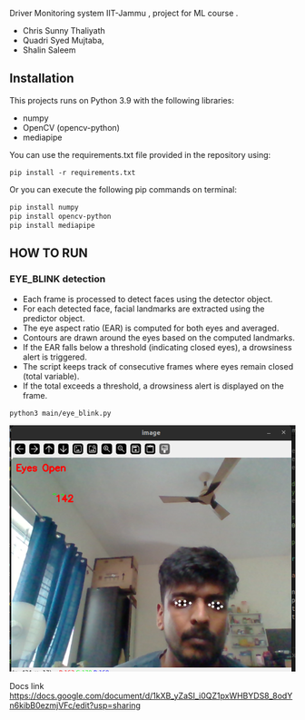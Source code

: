 

Driver Monitoring system 
IIT-Jammu , project for ML course .
- Chris Sunny Thaliyath
- Quadri Syed Mujtaba,
- Shalin Saleem


## Installation

This projects runs on Python 3.9 with the following libraries:

- numpy
- OpenCV (opencv-python)
- mediapipe

You can use the requirements.txt file provided in the repository using:
    
    pip install -r requirements.txt
    
Or you can execute the following pip commands on terminal:

```
pip install numpy
pip install opencv-python
pip install mediapipe
```



## HOW TO RUN 


### EYE_BLINK detection

- Each frame is processed to detect faces using the detector object.
- For each detected face, facial landmarks are extracted using the predictor object.
- The eye aspect ratio (EAR) is computed for both eyes and averaged.
- Contours are drawn around the eyes based on the computed landmarks.
- If the EAR falls below a threshold (indicating closed eyes), a drowsiness alert is triggered.
- The script keeps track of consecutive frames where eyes remain closed (total variable).
- If the total exceeds a threshold, a drowsiness alert is displayed on the frame.

```
python3 main/eye_blink.py
```


![Eye_blink System](docs/eye_detection.png)



Docs link
https://docs.google.com/document/d/1kXB_yZaSI_i0QZ1pxWHBYDS8_8odYn6kibB0ezmjVFc/edit?usp=sharing

